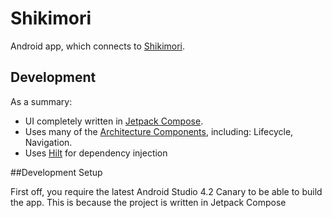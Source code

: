 # Shikimori

Android app, which connects to
[Shikimori](https://www.shikimori.one).

## Development

As a summary:

 * UI completely written in [Jetpack Compose](https://developer.android.com/jetpack/compose).
 * Uses many of the [Architecture Components](https://developer.android.com/topic/libraries/architecture/), including: Lifecycle, Navigation.
 * Uses [Hilt](https://dagger.dev/hilt/) for dependency injection

##Development Setup

First off, you require the latest Android Studio 4.2 Canary to be able to build the app. This is because the project is written in Jetpack Compose
